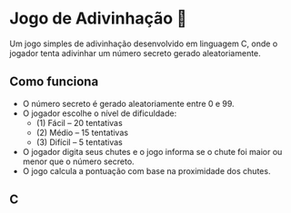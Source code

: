 # Jogo de Adivinhação 🎯

Um jogo simples de adivinhação desenvolvido em linguagem C, onde o jogador tenta adivinhar um número secreto gerado aleatoriamente.

## Como funciona

- O número secreto é gerado aleatoriamente entre 0 e 99.
- O jogador escolhe o nível de dificuldade:
  - (1) Fácil – 20 tentativas
  - (2) Médio – 15 tentativas
  - (3) Difícil – 5 tentativas
- O jogador digita seus chutes e o jogo informa se o chute foi maior ou menor que o número secreto.
- O jogo calcula a pontuação com base na proximidade dos chutes.

## C
